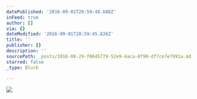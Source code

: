 ```yaml
---
datePublished: '2016-09-01T20:59:48.688Z'
inFeed: true
author: []
via: {}
dateModified: '2016-09-01T20:59:45.826Z'
title: ''
publisher: {}
description: ''
sourcePath: _posts/2016-08-29-f0645779-52e9-4aca-8f90-df7ce7e7991a.md
starred: false
_type: Blurb

---
```

![](https://the-grid-user-content.s3-us-west-2.amazonaws.com/a9c47b72-d5eb-47f3-a1e9-6f76402b1098.jpg)